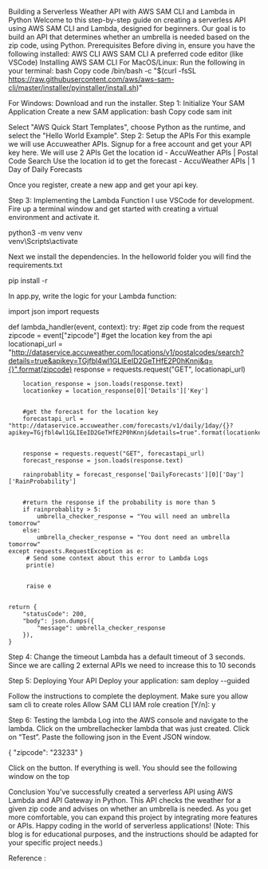 Building a Serverless Weather API with AWS SAM CLI and Lambda in Python
Welcome to this step-by-step guide on creating a serverless API using AWS SAM CLI and Lambda, designed for beginners. Our goal is to build an API that determines whether an umbrella is needed based on the zip code, using Python.
Prerequisites
Before diving in, ensure you have the following installed:
AWS CLI
AWS SAM CLI
A preferred code editor (like VSCode)
Installing AWS SAM CLI
For MacOS/Linux: Run the following in your terminal:
bash
Copy code
/bin/bash -c "$(curl -fsSL https://raw.githubusercontent.com/aws/aws-sam-cli/master/installer/pyinstaller/install.sh)"


For Windows: Download and run the installer.
Step 1: Initialize Your SAM Application
Create a new SAM application:
bash
Copy code
sam init

Select "AWS Quick Start Templates", choose Python as the runtime, and select the "Hello World Example".
Step 2: Setup the APIs
For this example we will use Accuweather APIs. Signup for a free account and get your API key here. We will use 2 APIs
Get the location id - AccuWeather APIs | Postal Code Search
Use the location id to get the forecast - AccuWeather APIs | 1 Day of Daily Forecasts

Once you register, create a new app and get your api key.



Step 3: Implementing the Lambda Function
I use VSCode for development.  Fire up a terminal window and get started with creating a virtual environment and activate it.

python3 -m venv venv  
venv\Scripts\activate

Next we install the dependencies. In the helloworld folder you will find the requirements.txt


pip install -r <path to the requirements.txt>



In app.py, write the logic for your Lambda function:

import json
import requests




def lambda_handler(event, context):
    try:
        #get zip code from the request
        zipcode = event["zipcode"]
        #get the location key from the api
        locationapi_url = "http://dataservice.accuweather.com/locations/v1/postalcodes/search?details=true&apikey=TGjfbl4wl1GLIEeID2GeTHfE2P0hKnnj&q={}".format(zipcode)
        response = requests.request("GET", locationapi_url)


        location_response = json.loads(response.text)
        locationkey = location_response[0]['Details']['Key']


        #get the forecast for the location key
        forecastapi_url = "http://dataservice.accuweather.com/forecasts/v1/daily/1day/{}?apikey=TGjfbl4wl1GLIEeID2GeTHfE2P0hKnnj&details=true".format(locationkey)


        response = requests.request("GET", forecastapi_url)
        forecast_response = json.loads(response.text)
       
        rainprobablity = forecast_response['DailyForecasts'][0]['Day']['RainProbability']


        #return the response if the probability is more than 5
        if rainprobablity > 5:
            umbrella_checker_response = "You will need an umbrella tomorrow"
        else:
            umbrella_checker_response = "You dont need an umbrella tomorrow"
    except requests.RequestException as e:
         # Send some context about this error to Lambda Logs
         print(e)


         raise e


    return {
        "statusCode": 200,
        "body": json.dumps({
            "message": umbrella_checker_response
        }),
    }



Step 4: Change the timeout
Lambda has a default timeout of 3 seconds. Since we are calling 2 external APIs we need to increase this to 10 seconds

Step 5: Deploying Your API
Deploy your application:
sam deploy --guided

Follow the instructions to complete the deployment. Make sure you allow sam cli to create roles
Allow SAM CLI IAM role creation [Y/n]: y

Step 6: Testing the lambda
Log into the AWS console and navigate to the lambda. Click on the umbrellachecker lambda that was just created. Click on “Test”. Paste the following json in the Event JSON window.

{
  "zipcode": "23233"
}

Click on the  button. If everything is well. You should see the following window on the top


Conclusion
You've successfully created a serverless API using AWS Lambda and API Gateway in Python. This API checks the weather for a given zip code and advises on whether an umbrella is needed. As you get more comfortable, you can expand this project by integrating more features or APIs. 
Happy coding in the world of serverless applications!
(Note: This blog is for educational purposes, and the instructions should be adapted for your specific project needs.)

Reference : 
